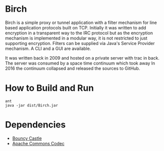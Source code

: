 # Birch

Birch is a simple proxy or tunnel application with a filter mechanism
for line based application protocols built on TCP. Initially it was
written to add encryption in a transparent way to the IRC protocol but
as the encryption mechanism is implemented in a modular way, it is not
restricted to just supporting encryption. Filters can be supplied via
Java's Service Provider mechanism. A CLI and a GUI are available.

It was written back in 2009 and hosted on a private server with trac in
back. The server was consumed by a space time continuum which took away
In 2016 the continuum collapsed and released the sources to GitHub.


# How to Build and Run

    ant
    java -jar dist/Birch.jar


# Dependencies

- [Bouncy Castle](https://www.bouncycastle.org/java.html)
- [Apache Commons Codec](https://commons.apache.org/proper/commons-codec/)

